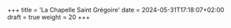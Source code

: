 +++
title = 'La Chapelle Saint Grégoire'
date = 2024-05-31T17:18:07+02:00
draft = true
weight = 20
+++
